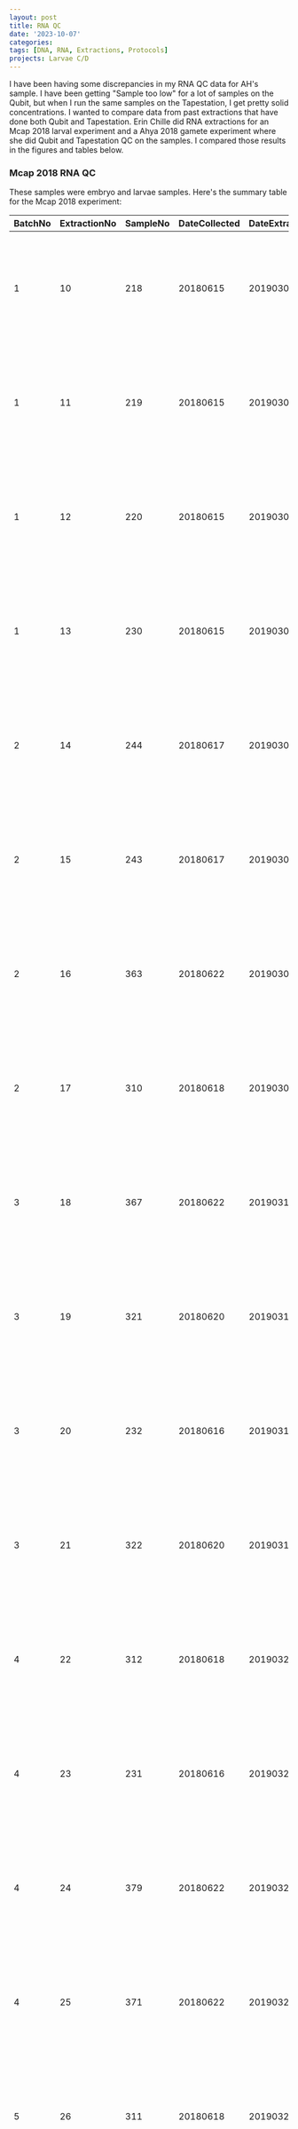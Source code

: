 ```yaml
---
layout: post
title: RNA QC
date: '2023-10-07'
categories:
tags: [DNA, RNA, Extractions, Protocols]
projects: Larvae C/D 
---
```


I have been having some discrepancies in my RNA QC data for AH's sample. I have been getting "Sample too low" for a lot of samples on the Qubit, but when I run the same samples on the Tapestation, I get pretty solid concentrations. I wanted to compare data from past extractions that have done both Qubit and Tapestation. Erin Chille did RNA extractions for an Mcap 2018 larval experiment and a Ahya 2018 gamete experiment where she did Qubit and Tapestation QC on the samples. I compared those results in the figures and tables below. 

### Mcap 2018 RNA QC 

These samples were embryo and larvae samples. Here's the summary table for the Mcap 2018 experiment: 

| BatchNo | ExtractionNo | SampleNo | DateCollected | DateExtracted | Quantity_uL | Extractor   | Qubit_RNA   | TS_RNA      | Link                                                                                                                                                                                                       | Notes                                                                           |
| ------- | ------------ | -------- | ------------- | ------------- | ----------- | ----------- | ----------- | ----------- | ---------------------------------------------------------------------------------------------------------------------------------------------------------------------------------------------------------- | ------------------------------------------------------------------------------- |
| 1       | 10           | 218      | 20180615      | 20190301      | 300         | Erin        | 99.9        | 45.4        | [https://echille.github.io/E.-Chille-Open-Lab-Notebook/Montipora-Larvae-DNA-RNA-Extraction-Results/](https://echille.github.io/E.-Chille-Open-Lab-Notebook/Montipora-Larvae-DNA-RNA-Extraction-Results/)   |                                                                                 |
| 1       | 11           | 219      | 20180615      | 20190301      | 300         | Erin        | 138         | 85.3        | [https://echille.github.io/E.-Chille-Open-Lab-Notebook/Montipora-Larvae-DNA-RNA-Extraction-Results/](https://echille.github.io/E.-Chille-Open-Lab-Notebook/Montipora-Larvae-DNA-RNA-Extraction-Results/)   |                                                                                 |
| 1       | 12           | 220      | 20180615      | 20190301      | 300         | Erin        | 77.7        | 60.2        | [https://echille.github.io/E.-Chille-Open-Lab-Notebook/Montipora-Larvae-DNA-RNA-Extraction-Results/](https://echille.github.io/E.-Chille-Open-Lab-Notebook/Montipora-Larvae-DNA-RNA-Extraction-Results/)   |                                                                                 |
| 1       | 13           | 230      | 20180615      | 20190301      | 300         | Erin        | 93.6        | 53.6        | [https://echille.github.io/E.-Chille-Open-Lab-Notebook/Montipora-Larvae-DNA-RNA-Extraction-Results/](https://echille.github.io/E.-Chille-Open-Lab-Notebook/Montipora-Larvae-DNA-RNA-Extraction-Results/)   |                                                                                 |
| 2       | 14           | 244      | 20180617      | 20190303      | 300         | Erin        | 109.5       | 58.7        | [https://echille.github.io/E.-Chille-Open-Lab-Notebook/Montipora-Larvae-DNA-RNA-Extraction-Batch-2/](https://echille.github.io/E.-Chille-Open-Lab-Notebook/Montipora-Larvae-DNA-RNA-Extraction-Batch-2/)   |                                                                                 |
| 2       | 15           | 243      | 20180617      | 20190303      | 300         | Erin        | 105         | 80.9        | [https://echille.github.io/E.-Chille-Open-Lab-Notebook/Montipora-Larvae-DNA-RNA-Extraction-Batch-2/](https://echille.github.io/E.-Chille-Open-Lab-Notebook/Montipora-Larvae-DNA-RNA-Extraction-Batch-2/)   |                                                                                 |
| 2       | 16           | 363      | 20180622      | 20190303      | 300         | Erin        | 243         | 84.5        | [https://echille.github.io/E.-Chille-Open-Lab-Notebook/Montipora-Larvae-DNA-RNA-Extraction-Batch-2/](https://echille.github.io/E.-Chille-Open-Lab-Notebook/Montipora-Larvae-DNA-RNA-Extraction-Batch-2/)   | Got an initial TS concentration of 4.11; reran and got TA concentration of 84.5 |
| 2       | 17           | 310      | 20180618      | 20190303      | 300         | Erin        | 85.7        | 101         | [https://echille.github.io/E.-Chille-Open-Lab-Notebook/Montipora-Larvae-DNA-RNA-Extraction-Batch-2/](https://echille.github.io/E.-Chille-Open-Lab-Notebook/Montipora-Larvae-DNA-RNA-Extraction-Batch-2/)   |                                                                                 |
| 3       | 18           | 367      | 20180622      | 20190318      |             | Erin        | 30.3        | 20.3        | [https://echille.github.io/E.-Chille-Open-Lab-Notebook/Montipora-Larvae-DNA-RNA-Extraction-Batch-3/](https://echille.github.io/E.-Chille-Open-Lab-Notebook/Montipora-Larvae-DNA-RNA-Extraction-Batch-3/)   |                                                                                 |
| 3       | 19           | 321      | 20180620      | 20190318      | 300         | Erin        | 73.5        | 49.3        | [https://echille.github.io/E.-Chille-Open-Lab-Notebook/Montipora-Larvae-DNA-RNA-Extraction-Batch-3/](https://echille.github.io/E.-Chille-Open-Lab-Notebook/Montipora-Larvae-DNA-RNA-Extraction-Batch-3/)   |                                                                                 |
| 3       | 20           | 232      | 20180616      | 20190318      | 300         | Erin        | 43.3        | 36.7        | [https://echille.github.io/E.-Chille-Open-Lab-Notebook/Montipora-Larvae-DNA-RNA-Extraction-Batch-3/](https://echille.github.io/E.-Chille-Open-Lab-Notebook/Montipora-Larvae-DNA-RNA-Extraction-Batch-3/)   |                                                                                 |
| 3       | 21           | 322      | 20180620      | 20190318      | 300         | Erin        | 74.9        | 40.8        | [https://echille.github.io/E.-Chille-Open-Lab-Notebook/Montipora-Larvae-DNA-RNA-Extraction-Batch-3/](https://echille.github.io/E.-Chille-Open-Lab-Notebook/Montipora-Larvae-DNA-RNA-Extraction-Batch-3/)   |                                                                                 |
| 4       | 22           | 312      | 20180618      | 20190322      | 300         | Erin        | 81          | 80.3        | [https://echille.github.io/E.-Chille-Open-Lab-Notebook/Montipora-Larvae-DNA-RNA-Extraction-Batch-4/](https://echille.github.io/E.-Chille-Open-Lab-Notebook/Montipora-Larvae-DNA-RNA-Extraction-Batch-4/)   |                                                                                 |
| 4       | 23           | 231      | 20180616      | 20190322      | 300         | Erin        | 82.9        | 78.2        | [https://echille.github.io/E.-Chille-Open-Lab-Notebook/Montipora-Larvae-DNA-RNA-Extraction-Batch-4/](https://echille.github.io/E.-Chille-Open-Lab-Notebook/Montipora-Larvae-DNA-RNA-Extraction-Batch-4/)   |                                                                                 |
| 4       | 24           | 379      | 20180622      | 20190322      |             | Erin        | 83.9        | 72.4        | [https://echille.github.io/E.-Chille-Open-Lab-Notebook/Montipora-Larvae-DNA-RNA-Extraction-Batch-4/](https://echille.github.io/E.-Chille-Open-Lab-Notebook/Montipora-Larvae-DNA-RNA-Extraction-Batch-4/)   |                                                                                 |
| 4       | 25           | 371      | 20180622      | 20190322      |             | Erin        | 59.4        | 54          | [https://echille.github.io/E.-Chille-Open-Lab-Notebook/Montipora-Larvae-DNA-RNA-Extraction-Batch-4/](https://echille.github.io/E.-Chille-Open-Lab-Notebook/Montipora-Larvae-DNA-RNA-Extraction-Batch-4/)   |                                                                                 |
| 5       | 26           | 311      | 20180618      | 20190329      | 300         | Erin        | 129         | 98.4        | [https://echille.github.io/E.-Chille-Open-Lab-Notebook/Montipora-Larvae-DNA-RNA-Extraction-Batch-5/](https://echille.github.io/E.-Chille-Open-Lab-Notebook/Montipora-Larvae-DNA-RNA-Extraction-Batch-5/)   |                                                                                 |
| 5       | 27           | 375      | 20180622      | 20190329      |             | Erin        | 52.5        | 54.5        | [https://echille.github.io/E.-Chille-Open-Lab-Notebook/Montipora-Larvae-DNA-RNA-Extraction-Batch-5/](https://echille.github.io/E.-Chille-Open-Lab-Notebook/Montipora-Larvae-DNA-RNA-Extraction-Batch-5/)   |                                                                                 |
| 5       | 28           | 359      | 20180622      | 20190329      |             | Erin        | 131.5       | 107         | [https://echille.github.io/E.-Chille-Open-Lab-Notebook/Montipora-Larvae-DNA-RNA-Extraction-Batch-5/](https://echille.github.io/E.-Chille-Open-Lab-Notebook/Montipora-Larvae-DNA-RNA-Extraction-Batch-5/)   |                                                                                 |
| 5       | 29           | 323      | 20180620      | 20190329      | 300         | Erin        | 91.9        | 88.6        | [https://echille.github.io/E.-Chille-Open-Lab-Notebook/Montipora-Larvae-DNA-RNA-Extraction-Batch-5/](https://echille.github.io/E.-Chille-Open-Lab-Notebook/Montipora-Larvae-DNA-RNA-Extraction-Batch-5/)   |                                                                                 |
| 5       | 30           | 242      | 20180617      | 20190329      | 300         | Erin        | 144.5       | 110         | [https://echille.github.io/E.-Chille-Open-Lab-Notebook/Montipora-Larvae-DNA-RNA-Extraction-Batch-5/](https://echille.github.io/E.-Chille-Open-Lab-Notebook/Montipora-Larvae-DNA-RNA-Extraction-Batch-5/)   |                                                                                 |
| 6       | 31           | 360      | 20180622      | 20190412      |             | Erin        | NA          | NA          | [https://echille.github.io/E.-Chille-Open-Lab-Notebook/Montipora-Larvae-DNA-RNA-Extraction-Batch-6/](https://echille.github.io/E.-Chille-Open-Lab-Notebook/Montipora-Larvae-DNA-RNA-Extraction-Batch-6/)   | Qubit too low; No associated TS value                                           |
| 6       | 32           | 364      | 20180622      | 20190412      |             | Erin        | NA          | NA          | [https://echille.github.io/E.-Chille-Open-Lab-Notebook/Montipora-Larvae-DNA-RNA-Extraction-Batch-6/](https://echille.github.io/E.-Chille-Open-Lab-Notebook/Montipora-Larvae-DNA-RNA-Extraction-Batch-6/)   | Qubit too low; No associated TS value                                           |
| 6       | 33           | 372      | 20180622      | 20190412      |             | Erin        | NA          | NA          | [https://echille.github.io/E.-Chille-Open-Lab-Notebook/Montipora-Larvae-DNA-RNA-Extraction-Batch-6/](https://echille.github.io/E.-Chille-Open-Lab-Notebook/Montipora-Larvae-DNA-RNA-Extraction-Batch-6/)   | Qubit too low; No associated TS value                                           |
| 7       | 34           | 361      | 20180622      | 20190425      |             | Erin        | 68.7        | 79.2        | [https://echille.github.io/E.-Chille-Open-Lab-Notebook/Montipora-Larvae-DNA-RNA-Extraction-Batch-7/](https://echille.github.io/E.-Chille-Open-Lab-Notebook/Montipora-Larvae-DNA-RNA-Extraction-Batch-7/)   |                                                                                 |
| 7       | 35           | 365      | 20180622      | 20190425      |             | Erin        | 99.8        | 57.4        | [https://echille.github.io/E.-Chille-Open-Lab-Notebook/Montipora-Larvae-DNA-RNA-Extraction-Batch-7/](https://echille.github.io/E.-Chille-Open-Lab-Notebook/Montipora-Larvae-DNA-RNA-Extraction-Batch-7/)   |                                                                                 |
| 7       | 36           | 373      | 20180622      | 20190425      |             | Erin        | 35.5        | 14.9        | [https://echille.github.io/E.-Chille-Open-Lab-Notebook/Montipora-Larvae-DNA-RNA-Extraction-Batch-7/](https://echille.github.io/E.-Chille-Open-Lab-Notebook/Montipora-Larvae-DNA-RNA-Extraction-Batch-7/)   |                                                                                 |
| 8       | 37           | 156      | 20180613      | 20190426      | 300         | Erin        | 266         | 221         | [https://echille.github.io/E.-Chille-Open-Lab-Notebook/Montipora-Larvae-DNA-RNA-Extraction-Batch-8/](https://echille.github.io/E.-Chille-Open-Lab-Notebook/Montipora-Larvae-DNA-RNA-Extraction-Batch-8/)   |                                                                                 |
| 8       | 38           | 182      | 20180614      | 20190426      | 300         | Erin        | 109.5       | 94.3        | [https://echille.github.io/E.-Chille-Open-Lab-Notebook/Montipora-Larvae-DNA-RNA-Extraction-Batch-8/](https://echille.github.io/E.-Chille-Open-Lab-Notebook/Montipora-Larvae-DNA-RNA-Extraction-Batch-8/)   |                                                                                 |
| 8       | 39           | 165      | 20180614      | 20190426      | 300         | Erin        | 179         | 103         | [https://echille.github.io/E.-Chille-Open-Lab-Notebook/Montipora-Larvae-DNA-RNA-Extraction-Batch-8/](https://echille.github.io/E.-Chille-Open-Lab-Notebook/Montipora-Larvae-DNA-RNA-Extraction-Batch-8/)   |                                                                                 |
| 8       | 40           | 164      | 20180614      | 20190426      | 300         | Erin        | 129         | 118         | [https://echille.github.io/E.-Chille-Open-Lab-Notebook/Montipora-Larvae-DNA-RNA-Extraction-Batch-8/](https://echille.github.io/E.-Chille-Open-Lab-Notebook/Montipora-Larvae-DNA-RNA-Extraction-Batch-8/)   |                                                                                 |
| 8       | 41           | 130      | 20180613      | 20190426      | 300         | Erin        | 306         | 295         | [https://echille.github.io/E.-Chille-Open-Lab-Notebook/Montipora-Larvae-DNA-RNA-Extraction-Batch-8/](https://echille.github.io/E.-Chille-Open-Lab-Notebook/Montipora-Larvae-DNA-RNA-Extraction-Batch-8/)   |                                                                                 |
| 8       | 42           | 154      | 20180613      | 20190426      | 300         | Erin        | 53.2        | 99.6        | [https://echille.github.io/E.-Chille-Open-Lab-Notebook/Montipora-Larvae-DNA-RNA-Extraction-Batch-8/](https://echille.github.io/E.-Chille-Open-Lab-Notebook/Montipora-Larvae-DNA-RNA-Extraction-Batch-8/)   | Hard to see the TS concentration number in the image                            |
| 8       | 43           | 181      | 20180614      | 20190426      | 300         | Erin        | 138         | 121         | [https://echille.github.io/E.-Chille-Open-Lab-Notebook/Montipora-Larvae-DNA-RNA-Extraction-Batch-8/](https://echille.github.io/E.-Chille-Open-Lab-Notebook/Montipora-Larvae-DNA-RNA-Extraction-Batch-8/)   |                                                                                 |
| 8       | 44           | 163      | 20180614      | 20190426      | 300         | Erin        | 140         | 120         | [https://echille.github.io/E.-Chille-Open-Lab-Notebook/Montipora-Larvae-DNA-RNA-Extraction-Batch-8/](https://echille.github.io/E.-Chille-Open-Lab-Notebook/Montipora-Larvae-DNA-RNA-Extraction-Batch-8/)   |                                                                                 |
| 9       | 45           | 133      | 20180613      | 20190429      | 300         | Erin        | 79.9        | 71.8        | [https://echille.github.io/E.-Chille-Open-Lab-Notebook/Montipora-Larvae-DNA-RNA-Extraction-Batch-9/](https://echille.github.io/E.-Chille-Open-Lab-Notebook/Montipora-Larvae-DNA-RNA-Extraction-Batch-9/)   |                                                                                 |
| 9       | 46           | 153      | 20180613      | 20190429      | 300         | Erin        | 47.2        | 62.5        | [https://echille.github.io/E.-Chille-Open-Lab-Notebook/Montipora-Larvae-DNA-RNA-Extraction-Batch-9/](https://echille.github.io/E.-Chille-Open-Lab-Notebook/Montipora-Larvae-DNA-RNA-Extraction-Batch-9/)   |                                                                                 |
| 9       | 47           | 155      | 20180613      | 20190429      | 300         | Erin        | 216         | 201         | [https://echille.github.io/E.-Chille-Open-Lab-Notebook/Montipora-Larvae-DNA-RNA-Extraction-Batch-9/](https://echille.github.io/E.-Chille-Open-Lab-Notebook/Montipora-Larvae-DNA-RNA-Extraction-Batch-9/)   |                                                                                 |
| 9       | 48           | 158      | 20180613      | 20190429      | 300         | Erin        | 129         | 86          | [https://echille.github.io/E.-Chille-Open-Lab-Notebook/Montipora-Larvae-DNA-RNA-Extraction-Batch-9/](https://echille.github.io/E.-Chille-Open-Lab-Notebook/Montipora-Larvae-DNA-RNA-Extraction-Batch-9/)   |                                                                                 |
| 9       | 49           | 160      | 20180613      | 20190429      | 300         | Erin        | 45.4        | 35.2        | [https://echille.github.io/E.-Chille-Open-Lab-Notebook/Montipora-Larvae-DNA-RNA-Extraction-Batch-9/](https://echille.github.io/E.-Chille-Open-Lab-Notebook/Montipora-Larvae-DNA-RNA-Extraction-Batch-9/)   |                                                                                 |
| 9       | 50           | 166      | 20180614      | 20190429      | 300         | Erin        | 79          | 99.9        | [https://echille.github.io/E.-Chille-Open-Lab-Notebook/Montipora-Larvae-DNA-RNA-Extraction-Batch-9/](https://echille.github.io/E.-Chille-Open-Lab-Notebook/Montipora-Larvae-DNA-RNA-Extraction-Batch-9/)   |                                                                                 |
| 9       | 51           | 169      | 20180614      | 20190429      | 300         | Erin        | 34.6        | 37.6        | [https://echille.github.io/E.-Chille-Open-Lab-Notebook/Montipora-Larvae-DNA-RNA-Extraction-Batch-9/](https://echille.github.io/E.-Chille-Open-Lab-Notebook/Montipora-Larvae-DNA-RNA-Extraction-Batch-9/)   |                                                                                 |
| 10      | 52           | 127      | 20180613      | 20190506      | 300         | Erin        | 32.9        | 38          | [https://echille.github.io/E.-Chille-Open-Lab-Notebook/Montipora-Larvae-DNA-RNA-Extraction-Batch-10/](https://echille.github.io/E.-Chille-Open-Lab-Notebook/Montipora-Larvae-DNA-RNA-Extraction-Batch-10/) |                                                                                 |
| 10      | 53           | 129      | 20180613      | 20190506      | 300         | Erin        | 38.5        | 30.4        | [https://echille.github.io/E.-Chille-Open-Lab-Notebook/Montipora-Larvae-DNA-RNA-Extraction-Batch-10/](https://echille.github.io/E.-Chille-Open-Lab-Notebook/Montipora-Larvae-DNA-RNA-Extraction-Batch-10/) |                                                                                 |
| 10      | 54           | 132      | 20180613      | 20190506      | 300         | Erin        | 20.2        | 19.7        | [https://echille.github.io/E.-Chille-Open-Lab-Notebook/Montipora-Larvae-DNA-RNA-Extraction-Batch-10/](https://echille.github.io/E.-Chille-Open-Lab-Notebook/Montipora-Larvae-DNA-RNA-Extraction-Batch-10/) |                                                                                 |
| 10      | 55           | 162      | 20180614      | 20190506      | 300         | Erin        | 47.1        | NA          | [https://echille.github.io/E.-Chille-Open-Lab-Notebook/Montipora-Larvae-DNA-RNA-Extraction-Batch-10/](https://echille.github.io/E.-Chille-Open-Lab-Notebook/Montipora-Larvae-DNA-RNA-Extraction-Batch-10/) | No associated TS value                                                          |
| 10      | 56           | 167      | 20180614      | 20190506      | 300         | Erin        | 28.9        | 28.3        | [https://echille.github.io/E.-Chille-Open-Lab-Notebook/Montipora-Larvae-DNA-RNA-Extraction-Batch-10/](https://echille.github.io/E.-Chille-Open-Lab-Notebook/Montipora-Larvae-DNA-RNA-Extraction-Batch-10/) |                                                                                 |
| 10      | 57           | 168      | 20180614      | 20190506      | 300         | Erin        | 23.6        | 14.3        | [https://echille.github.io/E.-Chille-Open-Lab-Notebook/Montipora-Larvae-DNA-RNA-Extraction-Batch-10/](https://echille.github.io/E.-Chille-Open-Lab-Notebook/Montipora-Larvae-DNA-RNA-Extraction-Batch-10/) |                                                                                 |
| 10      | 58           | 179      | 20180614      | 20190506      | 300         | Erin        | 28.3        | 24.7        | [https://echille.github.io/E.-Chille-Open-Lab-Notebook/Montipora-Larvae-DNA-RNA-Extraction-Batch-10/](https://echille.github.io/E.-Chille-Open-Lab-Notebook/Montipora-Larvae-DNA-RNA-Extraction-Batch-10/) |                                                                                 |
| 10      | 59           | 185      | 20180614      | 20190506      | 300         | Erin        | 36.6        | 31.6        | [https://echille.github.io/E.-Chille-Open-Lab-Notebook/Montipora-Larvae-DNA-RNA-Extraction-Batch-10/](https://echille.github.io/E.-Chille-Open-Lab-Notebook/Montipora-Larvae-DNA-RNA-Extraction-Batch-10/) |                                                                                 |
| 11      | 60           | 128      | 20180613      | 20190507      | 300         | Erin & Emma | 158         | 232         | [https://echille.github.io/E.-Chille-Open-Lab-Notebook/Montipora-Larvae-DNA-RNA-Extraction-Batch-11/](https://echille.github.io/E.-Chille-Open-Lab-Notebook/Montipora-Larvae-DNA-RNA-Extraction-Batch-11/) |                                                                                 |
| 11      | 61           | 131      | 20180613      | 20190507      | 300         | Erin & Emma | 131.5       | 117         | [https://echille.github.io/E.-Chille-Open-Lab-Notebook/Montipora-Larvae-DNA-RNA-Extraction-Batch-11/](https://echille.github.io/E.-Chille-Open-Lab-Notebook/Montipora-Larvae-DNA-RNA-Extraction-Batch-11/) |                                                                                 |
| 11      | 62           | 134      | 20180613      | 20190507      | 300         | Erin & Emma | 118         | 109         | [https://echille.github.io/E.-Chille-Open-Lab-Notebook/Montipora-Larvae-DNA-RNA-Extraction-Batch-11/](https://echille.github.io/E.-Chille-Open-Lab-Notebook/Montipora-Larvae-DNA-RNA-Extraction-Batch-11/) |                                                                                 |
| 11      | 63           | 157      | 20180613      | 20190507      | 300         | Erin & Emma | 76.1        | 69.7        | [https://echille.github.io/E.-Chille-Open-Lab-Notebook/Montipora-Larvae-DNA-RNA-Extraction-Batch-11/](https://echille.github.io/E.-Chille-Open-Lab-Notebook/Montipora-Larvae-DNA-RNA-Extraction-Batch-11/) |                                                                                 |
| 11      | 64           | 159      | 20180613      | 20190507      | 300         | Erin & Emma | 212         | 197         | [https://echille.github.io/E.-Chille-Open-Lab-Notebook/Montipora-Larvae-DNA-RNA-Extraction-Batch-11/](https://echille.github.io/E.-Chille-Open-Lab-Notebook/Montipora-Larvae-DNA-RNA-Extraction-Batch-11/) |                                                                                 |
| 11      | 65           | 180      | 20180614      | 20190507      | 300         | Erin & Emma | 105         | 103         | [https://echille.github.io/E.-Chille-Open-Lab-Notebook/Montipora-Larvae-DNA-RNA-Extraction-Batch-11/](https://echille.github.io/E.-Chille-Open-Lab-Notebook/Montipora-Larvae-DNA-RNA-Extraction-Batch-11/) |                                                                                 |
| 12      | 66           | 183      | 20180614      | 20190517      | 300         | Erin        | 52          | 36          | [https://echille.github.io/E.-Chille-Open-Lab-Notebook/Montipora-Larvae-DNA-RNA-Extraction-Batch-12/](https://echille.github.io/E.-Chille-Open-Lab-Notebook/Montipora-Larvae-DNA-RNA-Extraction-Batch-12/) |                                                                                 |
| 12      | 67           | 184      | 20180614      | 20190517      | 300         | Erin        | 77.3        | 48.3        | [https://echille.github.io/E.-Chille-Open-Lab-Notebook/Montipora-Larvae-DNA-RNA-Extraction-Batch-12/](https://echille.github.io/E.-Chille-Open-Lab-Notebook/Montipora-Larvae-DNA-RNA-Extraction-Batch-12/) |                                                                                 |
| 12      | 68           | 186      | 20180614      | 20190517      | 300         | Erin        | 118         | 76.9        | [https://echille.github.io/E.-Chille-Open-Lab-Notebook/Montipora-Larvae-DNA-RNA-Extraction-Batch-12/](https://echille.github.io/E.-Chille-Open-Lab-Notebook/Montipora-Larvae-DNA-RNA-Extraction-Batch-12/) |                                                                                 |
| 12      | 69           | 215      | 20180614      | 20190517      | 300         | Erin        | 192         | 89.1        | [https://echille.github.io/E.-Chille-Open-Lab-Notebook/Montipora-Larvae-DNA-RNA-Extraction-Batch-12/](https://echille.github.io/E.-Chille-Open-Lab-Notebook/Montipora-Larvae-DNA-RNA-Extraction-Batch-12/) |                                                                                 |
| 12      | 70           | 212      | 20180614      | 20190517      | 300         | Erin        | 74          | 41.7        | [https://echille.github.io/E.-Chille-Open-Lab-Notebook/Montipora-Larvae-DNA-RNA-Extraction-Batch-12/](https://echille.github.io/E.-Chille-Open-Lab-Notebook/Montipora-Larvae-DNA-RNA-Extraction-Batch-12/) |                                                                                 |
| 12      | 71           | 121      | 20180615      | 20190517      | 300         | Erin        | 55.3        | 27.8        | [https://echille.github.io/E.-Chille-Open-Lab-Notebook/Montipora-Larvae-DNA-RNA-Extraction-Batch-12/](https://echille.github.io/E.-Chille-Open-Lab-Notebook/Montipora-Larvae-DNA-RNA-Extraction-Batch-12/) |                                                                                 |
| 12      | 72           | 221      | 20180613      | 20190517      | 300         | Erin        | 43.5        | 23          | [https://echille.github.io/E.-Chille-Open-Lab-Notebook/Montipora-Larvae-DNA-RNA-Extraction-Batch-12/](https://echille.github.io/E.-Chille-Open-Lab-Notebook/Montipora-Larvae-DNA-RNA-Extraction-Batch-12/) |                                                                                 |
|         |              |          |               |               |             |             |             |             |                                                                                                                                                                                                            |                                                                                 |
|         |              |          |               |               |             | Min         | 20.2        | 14.3        |                                                                                                                                                                                                            |                                                                                 |
|         |              |          |               |               |             | Max         | 306         | 295         |                                                                                                                                                                                                            |                                                                                 |
|         |              |          |               |               |             | Mean        | 97.59333333 | 80.25423729 |                                                                                                                                                                                                            |                                                                                 |
|         |              |          |               |               |             | Median      | 81.95       | 72.4        |                                                                                                                                                                                                            |                                                                                 |
|         |              |          |               |               |             | SD          | 61.89514333 | 55.84537249 |                                                                                                                                                                                                            |

Here's the chart plotting the TS RNA concetrations on the y-axis and Qubit RNA concetrations on the x-axis: 

![](https://raw.githubusercontent.com/JillAshey/JillAshey_Putnam_Lab_Notebook/master/images/Mcap2018_RNA_QC.png)

R-squared value is 0.735. 

### Ahya 2018 RNA QC 

These samples were either egg or sperm samples. Here's the summary table for the Ahya 2018 experiment: 

| BatchNo | ExtractionNo | SampleNo | DateCollected | DateExtracted | Quantity_uL | Extractor   | Content | Qubit_RNA   | TS_RNA      | Link                                                                                                                                                                                                   | Notes                        |
| ------- | ------------ | -------- | ------------- | ------------- | ----------- | ----------- | ------- | ----------- | ----------- | ------------------------------------------------------------------------------------------------------------------------------------------------------------------------------------------------------ | ---------------------------- |
| 1       | 1            | 796      | 20180411      | 20190524      | 100         | Erin        | Eggs    | 44.7        | 52.4        | [https://echille.github.io/E.-Chille-Open-Lab-Notebook/Acropora-Larvae-DNA-RNA-Extraction-Batch-1/](https://echille.github.io/E.-Chille-Open-Lab-Notebook/Acropora-Larvae-DNA-RNA-Extraction-Batch-1/) |                              |
| 1       | 2            | 161      | 20180211      | 20190524      | 100         | Erin        | Sperm   | NA          | NA          | [https://echille.github.io/E.-Chille-Open-Lab-Notebook/Acropora-Larvae-DNA-RNA-Extraction-Batch-1/](https://echille.github.io/E.-Chille-Open-Lab-Notebook/Acropora-Larvae-DNA-RNA-Extraction-Batch-1/) |                              |
| 1       | 3            | 227      | 20180211      | 20190524      | 100         | Erin        | Eggs    | 179         | 157         | [https://echille.github.io/E.-Chille-Open-Lab-Notebook/Acropora-Larvae-DNA-RNA-Extraction-Batch-1/](https://echille.github.io/E.-Chille-Open-Lab-Notebook/Acropora-Larvae-DNA-RNA-Extraction-Batch-1/) |                              |
| 1       | 4            | 203      | 20180211      | 20190524      | 100         | Erin        | Eggs    | 64.3        | 53.9        | [https://echille.github.io/E.-Chille-Open-Lab-Notebook/Acropora-Larvae-DNA-RNA-Extraction-Batch-1/](https://echille.github.io/E.-Chille-Open-Lab-Notebook/Acropora-Larvae-DNA-RNA-Extraction-Batch-1/) |                              |
| 1       | 5            | 13       | 20180111      | 20190524      | 100         | Erin        | Sperm   | NA          | NA          | [https://echille.github.io/E.-Chille-Open-Lab-Notebook/Acropora-Larvae-DNA-RNA-Extraction-Batch-1/](https://echille.github.io/E.-Chille-Open-Lab-Notebook/Acropora-Larvae-DNA-RNA-Extraction-Batch-1/) |                              |
| 1       | 6            | 179      | 20180211      | 20190524      | 100         | Erin        | Eggs    | 26.4        | 25.3        | [https://echille.github.io/E.-Chille-Open-Lab-Notebook/Acropora-Larvae-DNA-RNA-Extraction-Batch-1/](https://echille.github.io/E.-Chille-Open-Lab-Notebook/Acropora-Larvae-DNA-RNA-Extraction-Batch-1/) |                              |
| 1       | 7            | 191      | 20180211      | 20190524      | 100         | Erin        | Eggs    | 74          | 54.6        | [https://echille.github.io/E.-Chille-Open-Lab-Notebook/Acropora-Larvae-DNA-RNA-Extraction-Batch-1/](https://echille.github.io/E.-Chille-Open-Lab-Notebook/Acropora-Larvae-DNA-RNA-Extraction-Batch-1/) |                              |
| 1       | 8            | 197      | 20180211      | 20190524      | 100         | Erin        | Sperm   | NA          | NA          | [https://echille.github.io/E.-Chille-Open-Lab-Notebook/Acropora-Larvae-DNA-RNA-Extraction-Batch-1/](https://echille.github.io/E.-Chille-Open-Lab-Notebook/Acropora-Larvae-DNA-RNA-Extraction-Batch-1/) |                              |
| 1       | 9            | 778      | 20180411      | 20190524      | 100         | Erin        | Sperm   | NA          | NA          | [https://echille.github.io/E.-Chille-Open-Lab-Notebook/Acropora-Larvae-DNA-RNA-Extraction-Batch-1/](https://echille.github.io/E.-Chille-Open-Lab-Notebook/Acropora-Larvae-DNA-RNA-Extraction-Batch-1/) |                              |
| 1       | 10           | 209      | 20180211      | 20190524      | 100         | Erin        | Sperm   | NA          | NA          | [https://echille.github.io/E.-Chille-Open-Lab-Notebook/Acropora-Larvae-DNA-RNA-Extraction-Batch-1/](https://echille.github.io/E.-Chille-Open-Lab-Notebook/Acropora-Larvae-DNA-RNA-Extraction-Batch-1/) |                              |
| 2       | 11           | 784      | 20180411      | 20190528      | 100         | Erin & Emma | Eggs    | 96.6        | 76.9        | [https://echille.github.io/E.-Chille-Open-Lab-Notebook/Acropora-Larvae-DNA-RNA-Extraction-Batch-2/](https://echille.github.io/E.-Chille-Open-Lab-Notebook/Acropora-Larvae-DNA-RNA-Extraction-Batch-2/) |                              |
| 2       | 12           | 215      | 20180211      | 20190528      | 100         | Erin & Emma | Eggs    | 101         | 86.6        | [https://echille.github.io/E.-Chille-Open-Lab-Notebook/Acropora-Larvae-DNA-RNA-Extraction-Batch-2/](https://echille.github.io/E.-Chille-Open-Lab-Notebook/Acropora-Larvae-DNA-RNA-Extraction-Batch-2/) |                              |
| 2       | 13           | 760      | 20180411      | 20190528      | 100         | Erin & Emma | Eggs    | 109         | 88.4        | [https://echille.github.io/E.-Chille-Open-Lab-Notebook/Acropora-Larvae-DNA-RNA-Extraction-Batch-2/](https://echille.github.io/E.-Chille-Open-Lab-Notebook/Acropora-Larvae-DNA-RNA-Extraction-Batch-2/) |                              |
| 2       | 14           | 790      | 20180411      | 20190528      | 100         | Erin & Emma | Sperm   | 10.2        | 24.4        | [https://echille.github.io/E.-Chille-Open-Lab-Notebook/Acropora-Larvae-DNA-RNA-Extraction-Batch-2/](https://echille.github.io/E.-Chille-Open-Lab-Notebook/Acropora-Larvae-DNA-RNA-Extraction-Batch-2/) |                              |
| 2       | 15           | 19       | 20180111      | 20190528      | 100         | Erin & Emma | Eggs    | 153         | 113         | [https://echille.github.io/E.-Chille-Open-Lab-Notebook/Acropora-Larvae-DNA-RNA-Extraction-Batch-2/](https://echille.github.io/E.-Chille-Open-Lab-Notebook/Acropora-Larvae-DNA-RNA-Extraction-Batch-2/) |                              |
| 2       | 16           | 185      | 20180211      | 20190528      | 100         | Erin & Emma | Sperm   | NA          | 38.8        | [https://echille.github.io/E.-Chille-Open-Lab-Notebook/Acropora-Larvae-DNA-RNA-Extraction-Batch-2/](https://echille.github.io/E.-Chille-Open-Lab-Notebook/Acropora-Larvae-DNA-RNA-Extraction-Batch-2/) | No Qubit value, but TS value |
| 2       | 17           | 173      | 20180211      | 20190528      | 100         | Erin & Emma | Sperm   | NA          | 18          | [https://echille.github.io/E.-Chille-Open-Lab-Notebook/Acropora-Larvae-DNA-RNA-Extraction-Batch-2/](https://echille.github.io/E.-Chille-Open-Lab-Notebook/Acropora-Larvae-DNA-RNA-Extraction-Batch-2/) | No Qubit value, but TS value |
| 2       | 18           | 754      | 20180411      | 20190528      | 100         | Erin & Emma | Sperm   | 11          | 36.1        | [https://echille.github.io/E.-Chille-Open-Lab-Notebook/Acropora-Larvae-DNA-RNA-Extraction-Batch-2/](https://echille.github.io/E.-Chille-Open-Lab-Notebook/Acropora-Larvae-DNA-RNA-Extraction-Batch-2/) |                              |
| 2       | 19           | 167      | 20180211      | 20190528      | 100         | Erin & Emma | Eggs    | 121         | 84.2        | [https://echille.github.io/E.-Chille-Open-Lab-Notebook/Acropora-Larvae-DNA-RNA-Extraction-Batch-2/](https://echille.github.io/E.-Chille-Open-Lab-Notebook/Acropora-Larvae-DNA-RNA-Extraction-Batch-2/) |                              |
| 2       | 20           | 221      | 20180211      | 20190528      | 100         | Erin & Emma | Sperm   | 12.1        | NA          | [https://echille.github.io/E.-Chille-Open-Lab-Notebook/Acropora-Larvae-DNA-RNA-Extraction-Batch-2/](https://echille.github.io/E.-Chille-Open-Lab-Notebook/Acropora-Larvae-DNA-RNA-Extraction-Batch-2/) | No associated TS value       |
| 3       | 21           | 14       | NA            | 20190820      | 100         | Erin        | Sperm   | NA          | NA          | [https://echille.github.io/E.-Chille-Open-Lab-Notebook/Acropora-Larvae-DNA-RNA-Extraction-Batch-3/](https://echille.github.io/E.-Chille-Open-Lab-Notebook/Acropora-Larvae-DNA-RNA-Extraction-Batch-3/) |                              |
| 3       | 22           | 755      | NA            | 20190820      | 100         | Erin        | Sperm   | 34.4        | 76.5        | [https://echille.github.io/E.-Chille-Open-Lab-Notebook/Acropora-Larvae-DNA-RNA-Extraction-Batch-3/](https://echille.github.io/E.-Chille-Open-Lab-Notebook/Acropora-Larvae-DNA-RNA-Extraction-Batch-3/) |                              |
|         |              |          |               |               |             |             |         |             |             |                                                                                                                                                                                                        |                              |
|         |              |          |               |               |             |             | Min     | 10.2        | 18          |                                                                                                                                                                                                        |                              |
|         |              |          |               |               |             |             | Max     | 179         | 157         |                                                                                                                                                                                                        |                              |
|         |              |          |               |               |             |             | Mean    | 74.05       | 65.74       |                                                                                                                                                                                                        |                              |
|         |              |          |               |               |             |             | Median  | 69.15       | 54.6        |                                                                                                                                                                                                        |                              |
|         |              |          |               |               |             |             | SD      | 54.48872502 | 37.57053937 |                                                                                                                                                                                                        |

Here's the chart plotting the TS RNA concetrations on the y-axis and Qubit RNA concetrations on the x-axis: 

![](https://raw.githubusercontent.com/JillAshey/JillAshey_Putnam_Lab_Notebook/master/images/Ahya2018_RNA_QC.png)

R-squared value is 0.856. 
